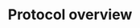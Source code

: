 ---
title: Protocol overview
position_number: 1.0
parameters:
  - name:
    content:
content_markdown: |-
  The websocket feed uses a bidirectional protocol, which encodes all messages as JSON objects. All messages have a type attribute that can be used to handle the message appropriately.<br/>
  Please note that new message types can be added at any point in time. Clients are expected to ignore messages they do not support.<br/>
  
  The websocket feed provides real-time market data updates for orders and trades.<br/>
   {: .info }
  
left_code_blocks:
  - code_block:
      wss://ws-feed.powx.io/ws
    title: WSS
    language: javascript
right_code_blocks:
  - code_block:
    title:
    language:
---